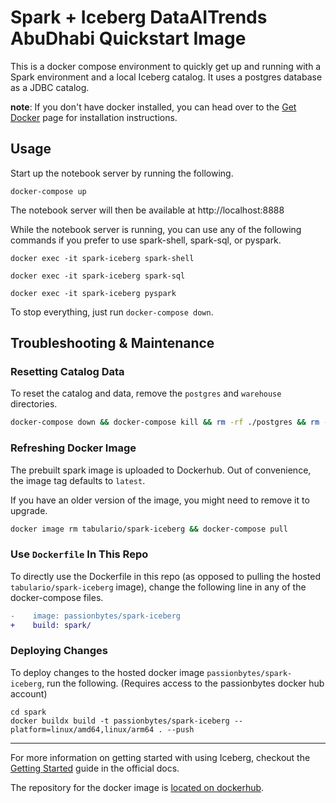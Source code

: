 # Spark + Iceberg DataAITrends AbuDhabi Quickstart Image

This is a docker compose environment to quickly get up and running with a Spark environment and a local Iceberg
catalog. It uses a postgres database as a JDBC catalog.  

**note**: If you don't have docker installed, you can head over to the [Get Docker](https://docs.docker.com/get-docker/)
page for installation instructions.

## Usage
Start up the notebook server by running the following.
```
docker-compose up
```

The notebook server will then be available at http://localhost:8888

While the notebook server is running, you can use any of the following commands if you prefer to use spark-shell, spark-sql, or pyspark.
```
docker exec -it spark-iceberg spark-shell
```
```
docker exec -it spark-iceberg spark-sql
```
```
docker exec -it spark-iceberg pyspark
```

To stop everything, just run `docker-compose down`.

## Troubleshooting & Maintenance

### Resetting Catalog Data
To reset the catalog and data, remove the `postgres` and `warehouse` directories.
```bash
docker-compose down && docker-compose kill && rm -rf ./postgres && rm -rf ./warehouse
```

### Refreshing Docker Image
The prebuilt spark image is uploaded to Dockerhub. Out of convenience, the image tag defaults to `latest`.

If you have an older version of the image, you might need to remove it to upgrade.
```bash
docker image rm tabulario/spark-iceberg && docker-compose pull
```

### Use `Dockerfile` In This Repo
To directly use the Dockerfile in this repo (as opposed to pulling the hosted `tabulario/spark-iceberg` image), change the following line in any of the docker-compose files.
```diff
-    image: passionbytes/spark-iceberg
+    build: spark/
```

### Deploying Changes
To deploy changes to the hosted docker image `passionbytes/spark-iceberg`, run the following. (Requires access to the passionbytes docker hub account)
```
cd spark
docker buildx build -t passionbytes/spark-iceberg --platform=linux/amd64,linux/arm64 . --push
```

---

For more information on getting started with using Iceberg, checkout
the [Getting Started](https://iceberg.apache.org/getting-started/) guide in the official docs.

The repository for the docker image is [located on dockerhub](https://hub.docker.com/r/tabulario/spark-iceberg).
